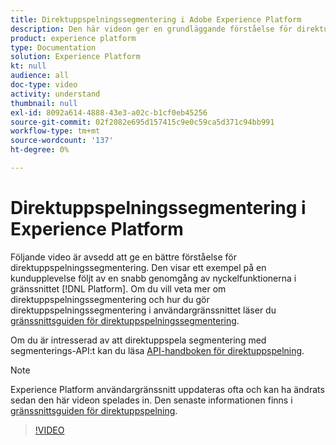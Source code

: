 ```yaml
---
title: Direktuppspelningssegmentering i Adobe Experience Platform
description: Den här videon ger en grundläggande förståelse för direktuppspelningssegmentering inom Adobe Experience Platform och visar hur man gör direktuppspelningssegmentering med hjälp av användargränssnittet för plattformen.
product: experience platform
type: Documentation
solution: Experience Platform
kt: null
audience: all
doc-type: video
activity: understand
thumbnail: null
exl-id: 8092a614-4888-43e3-a02c-b1cf0eb45256
source-git-commit: 02f2082e695d157415c9e0c59ca5d371c94bb991
workflow-type: tm+mt
source-wordcount: '137'
ht-degree: 0%

---
```


# Direktuppspelningssegmentering i Experience Platform

Följande video är avsedd att ge en bättre förståelse för direktuppspelningssegmentering. Den visar ett exempel på en kundupplevelse följt av en snabb genomgång av nyckelfunktionerna i gränssnittet [!DNL Platform]. Om du vill veta mer om direktuppspelningssegmentering och hur du gör direktuppspelningssegmentering i användargränssnittet läser du [gränssnittsguiden för direktuppspelningssegmentering](../methods/streaming-segmentation.md).

Om du är intresserad av att direktuppspela segmentering med segmenterings-API:t kan du läsa [API-handboken för direktuppspelning](../methods/streaming-segmentation.md).

>[!NOTE]
>
>Experience Platform användargränssnitt uppdateras ofta och kan ha ändrats sedan den här videon spelades in. Den senaste informationen finns i [gränssnittsguiden för direktuppspelning](../methods/streaming-segmentation.md).

>[!VIDEO](https://video.tv.adobe.com/v/36184?quality=12&learn=on)
